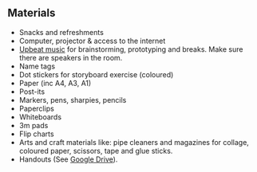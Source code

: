 ## Materials

* Snacks and refreshments
* Computer, projector & access to the internet
* [Upbeat music](https://dschool.stanford.edu/resources/two-playlists-for-classroom-use) for brainstorming, prototyping and breaks. Make sure there are speakers in the room.
* Name tags
* Dot stickers for storyboard exercise (coloured)
* Paper (inc A4, A3, A1)
* Post-its
* Markers, pens, sharpies, pencils
* Paperclips
* Whiteboards
* 3m pads
* Flip charts
* Arts and craft materials like: pipe cleaners and magazines for collage, coloured paper, scissors, tape and glue sticks.
* Handouts (See [Google Drive](https://drive.google.com/drive/folders/0B24Sdkg-P6MnVktDOURlVEtFLTA)).
